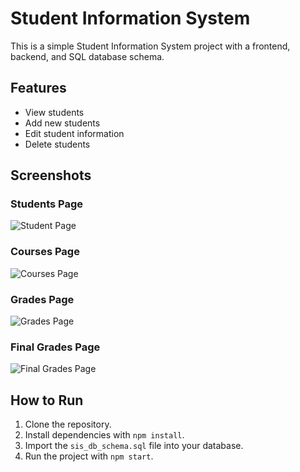 # Student Information System

This is a simple Student Information System project with a frontend, backend, and SQL database schema.

## Features
- View students
- Add new students
- Edit student information
- Delete students

## Screenshots

### Students Page
![Student Page](student-information-system/screenshots/Students_Page.png)

### Courses Page
![Courses Page](student-information-system/screenshots/Courses_Page.png)

### Grades Page
![Grades Page](student-information-system/screenshots/Grades_Page.png)

### Final Grades Page
![Final Grades Page](student-information-system/screenshots/Final_Grades_Page.png)

## How to Run
1. Clone the repository.
2. Install dependencies with `npm install`.
3. Import the `sis_db_schema.sql` file into your database.
4. Run the project with `npm start`.
